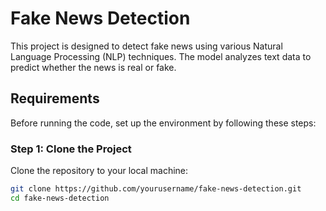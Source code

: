 # Fake News Detection

This project is designed to detect fake news using various Natural Language Processing (NLP) techniques. The model analyzes text data to predict whether the news is real or fake.

## Requirements

Before running the code, set up the environment by following these steps:

### Step 1: Clone the Project
Clone the repository to your local machine:
```bash
git clone https://github.com/yourusername/fake-news-detection.git
cd fake-news-detection

